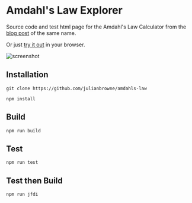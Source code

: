 
# Amdahl's Law Explorer

Source code and test html page for the Amdahl's Law Calculator from the [blog post](https://www.julianbrowne.com/article/amdahls-law/) of the same name.

Or just [try it out](http://julianbrowne.github.io/amdahls-law/) in your browser.

![screenshot](img/screenshot.jpg)

## Installation

`git clone https://github.com/julianbrowne/amdahls-law`

`npm install`

## Build

`npm run build`

## Test

`npm run test`

## Test then Build

`npm run jfdi`

